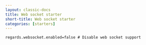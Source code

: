 ```yaml
---
layout: classic-docs
title: Web socket starter
short-title: Web socket starter
categories: [starters]
---
```


```properties
regards.websocket.enabled=false # Disable web socket support
```
